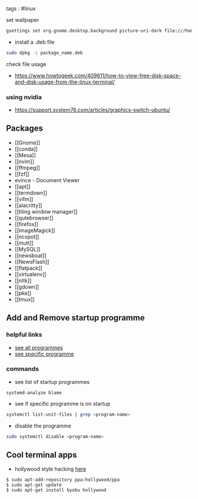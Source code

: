 tags : #linux

set wallpaper
```bash
gsettings set org.gnome.desktop.background picture-uri-dark file:///home/serrano/Pictures/y.jpg
```

- install a .deb file
```bash
sudo dpkg -i package_name.deb
```

check file usage
- https://www.howtogeek.com/409611/how-to-view-free-disk-space-and-disk-usage-from-the-linux-terminal/
### using nvidia
- https://support.system76.com/articles/graphics-switch-ubuntu/

## Packages
- [[Gnome]]
- [[conda]]
- [[Mesa]]
- [[nvim]]
- [[ffmpeg]]
- [[fzf]]
- evince - Document Viewer
- [[apt]]
- [[termdown]]
- [[vifm]]
- [[alacritty]]
- [[tiling window manager]]
- [[qutebrowser]]
- [[firefox]]
- [[imageMagick]]
- [[ncspot]]
- [[mutt]]
- [[MySQL]]
- [[newsboat]]
- [[NewsFlash]]
- [[flatpack]]
- [[virtualenv]]
- [[nltk]]
- [[gdown]]
- [[pke]]
- [[tmux]]
## Add and Remove startup programme
### helpful links
- [see all programmes](https://www.maketecheasier.com/manage-startup-applications-ubuntu/)
- [see specific programme](https://www.makeuseof.com/manage-startup-applications-on-ubuntu/#:~:text=To%20add%20a%20new%20program,the%20Add%20Startup%20Program%20window.&text=Alternatively%2C%20you%20can%20click%20Browse,the%20program%3B%20although%20it's%20optional.)
### commands
- see list of startup programmes
```shell
systemd-analyze blame
```
- see if specific programme is on startup
```sh
systemctl list-unit-files | grep <program-name>
```
- disable the programme
```sh
sudo systemctl disable <program-name>
```

## Cool terminal apps
- hollywood style hacking [here](https://www.tecmint.com/fake-hollywood-hacker-terminal/)

```shell
$ sudo apt-add-repository ppa:hollywood/ppa
$ sudo apt-get update
$ sudo apt-get install byobu hollywood
```